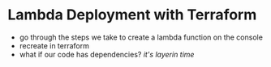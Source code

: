 # Lambda Deployment with Terraform

- go through the steps we take to create a lambda function on the console
- recreate in terraform
- what if our code has dependencies? _it's layerin time_
